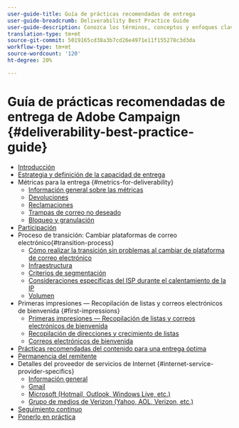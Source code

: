 ```yaml
---
user-guide-title: Guía de prácticas recomendadas de entrega
user-guide-breadcrumb: Deliverability Best Practice Guide
user-guide-description: Conozca los términos, conceptos y enfoques clave relativos a la entrega para permitirle garantizar el éxito de su programa de marketing.
translation-type: tm+mt
source-git-commit: 5019165cd38a3b7cd26e4971e11f155278c3d3da
workflow-type: tm+mt
source-wordcount: '120'
ht-degree: 20%

---
```



# Guía de prácticas recomendadas de entrega de Adobe Campaign {#deliverability-best-practice-guide}

+ [Introducción](/help/introduction.md)
+ [Estrategia y definición de la capacidad de entrega](/help/deliverability-strategy-and-definition.md)
+ Métricas para la entrega {#metrics-for-deliverability}
   + [Información general sobre las métricas](/help/metrics/metrics-overview.md)
   + [Devoluciones](/help/metrics/bounces.md)
   + [Reclamaciones](/help/metrics/complaints.md)
   + [Trampas de correo no deseado](/help/metrics/spam-traps.md)
   + [Bloqueo y granulación](/help/metrics/bulking-and-blocking.md)
+ [Participación](/help/engagement.md)
+ Proceso de transición: Cambiar plataformas de correo electrónico{#transition-process}
   + [Cómo realizar la transición sin problemas al cambiar de plataforma de correo electrónico](/help/transition-process/switching-email-platforms.md)
   + [Infraestructura](/help/transition-process/infrastructure.md)
   + [Criterios de segmentación](/help/transition-process/targeting-criteria.md)
   + [Consideraciones específicas del ISP durante el calentamiento de la IP](/help/transition-process/isp-specific-considerations-during-ip-warming.md)
   + [Volumen](/help/transition-process/volume.md)
+ Primeras impresiones — Recopilación de listas y correos electrónicos de bienvenida {#first-impressions}
   + [Primeras impresiones — Recopilación de listas y correos electrónicos de bienvenida](/help/first-impressions/introduction.md)
   + [Recopilación de direcciones y crecimiento de listas](/help/first-impressions/address-collection-and-list-growth.md)
   + [Correos electrónicos de bienvenida](/help/first-impressions/welcome-emails.md)
+ [Prácticas recomendadas del contenido para una entrega óptima](/help/content-best-practices-for-optimal-delivery.md)
+ [Permanencia del remitente](/help/sender-permanence.md)
+ Detalles del proveedor de servicios de Internet {#internet-service-provider-specifics}
   + [Información general](/help/internet-service-provider-specifics/overview.md)
   + [Gmail](/help/internet-service-provider-specifics/gmail.md)
   + [Microsoft (Hotmail, Outlook, Windows Live, etc.)](/help/internet-service-provider-specifics/microsoft.md)
   + [Grupo de medios de Verizon (Yahoo, AOL, Verizon, etc.)](/help/internet-service-provider-specifics/verizon-media-group.md)
+ [Seguimiento continuo](/help/ongoing-monitoring.md)
+ [Ponerlo en práctica](/help/putting-it-in-practice.md)
